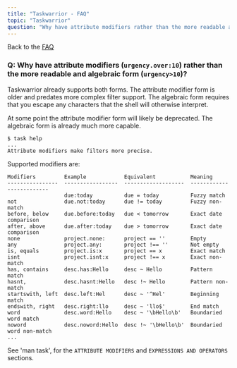 ```yaml
---
title: "Taskwarrior - FAQ"
topic: "Taskwarrior"
question: "Why have attribute modifiers rather than the more readable and algebraic form?"
---
```


Back to the [FAQ](/support/faq)

### Q: Why have attribute modifiers (`urgency.over:10`) rather than the more readable and algebraic form (`urgency>10`)?

Taskwarrior already supports both forms.
The attribute modifier form is older and predates more complex filter support.
The algebraic form requires that you escape any characters that the shell will otherwise interpret.

At some point the attribute modifier form will likely be deprecated.
The algebraic form is already much more capable.

```
$ task help
...
Attribute modifiers make filters more precise.
```

Supported modifiers are:

```
Modifiers         Example            Equivalent           Meaning
----------------  -----------------  -------------------  -------------------------
                  due:today          due = today          Fuzzy match
not               due.not:today      due != today         Fuzzy non-match
before, below     due.before:today   due < tomorrow       Exact date comparison
after, above      due.after:today    due > tomorrow       Exact date comparison
none              project.none:      project == ''        Empty
any               project.any:       project !== ''       Not empty
is, equals        project.is:x       project == x         Exact match
isnt              project.isnt:x     project !== x        Exact non-match
has, contains     desc.has:Hello     desc ~ Hello         Pattern match
hasnt,            desc.hasnt:Hello   desc !~ Hello        Pattern non-match
startswith, left  desc.left:Hel      desc ~ '^Hel'        Beginning match
endswith, right   desc.right:llo     desc ~ 'llo$'        End match
word              desc.word:Hello    desc ~ '\bHello\b'   Boundaried word match
noword            desc.noword:Hello  desc !~ '\bHello\b'  Boundaried word non-match
...
```

See 'man task', for the `ATTRIBUTE MODIFIERS` and `EXPRESSIONS AND OPERATORS` sections.
